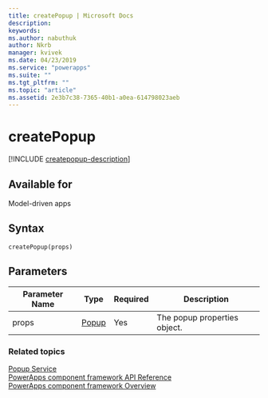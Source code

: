 ```yaml
---
title: createPopup | Microsoft Docs
description: 
keywords:
ms.author: nabuthuk
author: Nkrb
manager: kvivek
ms.date: 04/23/2019
ms.service: "powerapps"
ms.suite: ""
ms.tgt_pltfrm: ""
ms.topic: "article"
ms.assetid: 2e3b7c38-7365-40b1-a0ea-614798023aeb
---
```


# createPopup

[!INCLUDE [createpopup-description](includes/createpopup-description.md)]

## Available for 

Model-driven apps

## Syntax

`createPopup(props)`

## Parameters

| Parameter Name|Type|Required|Description|
| ------------- |----|--------|-----------|
|props|[Popup](../popup.md)|Yes|The popup properties object.|


### Related topics

[Popup Service](../popupservice.md)<br/>
[PowerApps component framework API Reference](../../reference/index.md)<br/>
[PowerApps component framework Overview](../../overview.md)